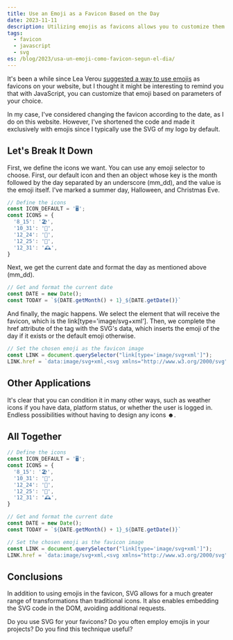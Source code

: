 ```yaml
---
title: Use an Emoji as a Favicon Based on the Day
date: 2023-11-11
description: Utilizing emojis as favicons allows you to customize them according to the day.
tags:
  - favicon
  - javascript
  - svg
es: /blog/2023/usa-un-emoji-como-favicon-segun-el-dia/
---
```


It's been a while since Lea Verou [suggested a way to use emojis](https://twitter.com/LeaVerou/status/1241619866475474946) as favicons on your website, but I thought it might be interesting to remind you that with JavaScript, you can customize that emoji based on parameters of your choice.

In my case, I've considered changing the favicon according to the date, as I do on this website. However, I've shortened the code and made it exclusively with emojis since I typically use the SVG of my logo by default.

## Let's Break It Down

First, we define the icons we want. You can use any emoji selector to choose. First, our default icon and then an object whose key is the month followed by the day separated by an underscore (mm_dd), and the value is the emoji itself. I've marked a summer day, Halloween, and Christmas Eve.

```javascript
// Define the icons
const ICON_DEFAULT = '🖥️';
const ICONS = {
  '8_15': '🏖️',
  '10_31': '🎃',
  '12_24': '🎄',
  '12_25': '🎁',
  '12_31': '️🕰️',
}
```

Next, we get the current date and format the day as mentioned above (mm_dd).

```javascript
// Get and format the current date
const DATE = new Date();
const TODAY = `${DATE.getMonth() + 1}_${DATE.getDate()}`
```

And finally, the magic happens. We select the element that will receive the favicon, which is the link[type='image/svg+xml']. Then, we complete the href attribute of the tag with the SVG's data, which inserts the emoji of the day if it exists or the default emoji otherwise.

```javascript
// Set the chosen emoji as the favicon image
const LINK = document.querySelector("link[type='image/svg+xml']");
LINK.href = `data:image/svg+xml,<svg xmlns="http://www.w3.org/2000/svg" viewBox="0 0 100 100"><text y=".9em" font-size="80">${ICONS[TODAY] || ICON_DEFAULT}</text></svg>`;
```

## Other Applications

It's clear that you can condition it in many other ways, such as weather icons if you have data, platform status, or whether the user is logged in. Endless possibilities without having to design any icons ☻.

## All Together

```javascript
// Define the icons
const ICON_DEFAULT = '🖥️';
const ICONS = {
  '8_15': '🏖️',
  '10_31': '🎃',
  '12_24': '🎄',
  '12_25': '🎁',
  '12_31': '️🕰️',
}

// Get and format the current date
const DATE = new Date();
const TODAY = `${DATE.getMonth() + 1}_${DATE.getDate()}`

// Set the chosen emoji as the favicon image
const LINK = document.querySelector("link[type='image/svg+xml']");
LINK.href = `data:image/svg+xml,<svg xmlns="http://www.w3.org/2000/svg" viewBox="0 0 100 100"><text y=".9em" font-size="80">${ICONS[TODAY] || ICON_DEFAULT}</text></svg>`;
```

## Conclusions

In addition to using emojis in the favicon, SVG allows for a much greater range of transformations than traditional icons. It also enables embedding the SVG code in the DOM, avoiding additional requests.

Do you use SVG for your favicons? Do you often employ emojis in your projects? Do you find this technique useful?
